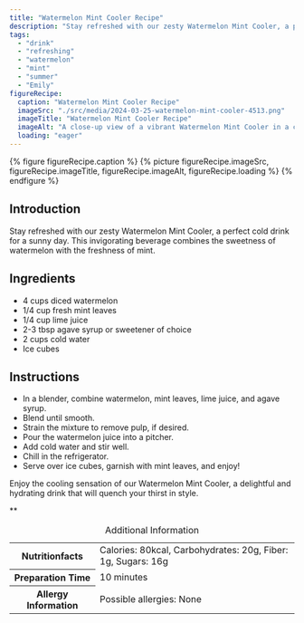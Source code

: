 ```yaml
---
title: "Watermelon Mint Cooler Recipe"
description: "Stay refreshed with our zesty Watermelon Mint Cooler, a perfect cold drink for a sunny day. This invigorating beverage combines the sweetness of watermelon with the freshness of mint."
tags:
  - "drink"
  - "refreshing"
  - "watermelon"
  - "mint"
  - "summer"
  - "Emily"
figureRecipe: 
  caption: "Watermelon Mint Cooler Recipe"
  imageSrc: "./src/media/2024-03-25-watermelon-mint-cooler-4513.png"
  imageTitle: "Watermelon Mint Cooler Recipe"
  imageAlt: "A close-up view of a vibrant Watermelon Mint Cooler in a clear glass, garnished with fresh mint leaves and ice cubes on a sleek table."
  loading: "eager"
---
```


{% figure figureRecipe.caption %}
{% picture figureRecipe.imageSrc, figureRecipe.imageTitle, figureRecipe.imageAlt, figureRecipe.loading %}
{% endfigure %}

## Introduction

Stay refreshed with our zesty Watermelon Mint Cooler, a perfect cold drink for a sunny day. This invigorating beverage combines the sweetness of watermelon with the freshness of mint.

## Ingredients

- 4 cups diced watermelon
- 1/4 cup fresh mint leaves
- 1/4 cup lime juice
- 2-3 tbsp agave syrup or sweetener of choice
- 2 cups cold water
- Ice cubes

## Instructions

- In a blender, combine watermelon, mint leaves, lime juice, and agave syrup.
- Blend until smooth.
- Strain the mixture to remove pulp, if desired.
- Pour the watermelon juice into a pitcher.
- Add cold water and stir well.
- Chill in the refrigerator.
- Serve over ice cubes, garnish with mint leaves, and enjoy!

Enjoy the cooling sensation of our Watermelon Mint Cooler, a delightful and hydrating drink that will quench your thirst in style.

**

<table><caption class='sr-only'>Additional Information</caption><tr><th>Nutritionfacts</th><td>Calories: 80kcal, Carbohydrates: 20g, Fiber: 1g, Sugars: 16g&nbsp;</td></tr><tr><th>Preparation Time</th><td>10 minutes&nbsp;</td></tr><tr><th>Allergy Information</th><td>Possible allergies: None&nbsp;</td></tr></table>

